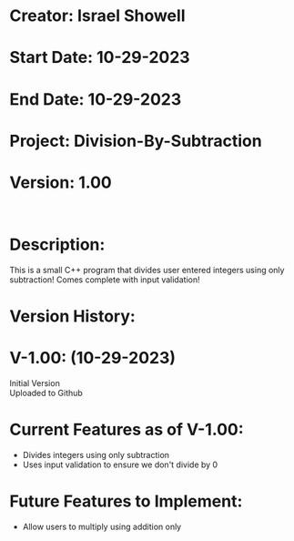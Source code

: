# Creator: Israel Showell
# Start Date: 10-29-2023
# End Date: 10-29-2023
# Project: Division-By-Subtraction
# Version: 1.00

<br>

# Description: 
This is a small C++ program that divides user entered integers using only subtraction! Comes complete with input validation!

# Version History:
# V-1.00: (10-29-2023)
Initial Version <br>
Uploaded to Github

# Current Features as of V-1.00:
- Divides integers using only subtraction
- Uses input validation to ensure we don't divide by 0

# Future Features to Implement:
- Allow users to multiply using addition only
